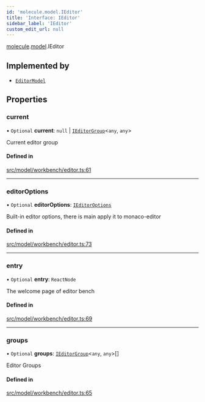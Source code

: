 ```yaml
---
id: 'molecule.model.IEditor'
title: 'Interface: IEditor'
sidebar_label: 'IEditor'
custom_edit_url: null
---
```


[molecule](../namespaces/molecule).[model](../namespaces/molecule.model).IEditor

## Implemented by

-   [`EditorModel`](../classes/molecule.model.EditorModel)

## Properties

### current

• `Optional` **current**: `null` \| [`IEditorGroup`](molecule.model.IEditorGroup)<`any`, `any`\>

Current editor group

#### Defined in

[src/model/workbench/editor.ts:61](https://github.com/DTStack/molecule/blob/b5324fcf/src/model/workbench/editor.ts#L61)

---

### editorOptions

• `Optional` **editorOptions**: [`IEditorOptions`](../namespaces/molecule.model#ieditoroptions)

Built-in editor options, there is main apply it to monaco-editor

#### Defined in

[src/model/workbench/editor.ts:73](https://github.com/DTStack/molecule/blob/b5324fcf/src/model/workbench/editor.ts#L73)

---

### entry

• `Optional` **entry**: `ReactNode`

The welcome page of editor bench

#### Defined in

[src/model/workbench/editor.ts:69](https://github.com/DTStack/molecule/blob/b5324fcf/src/model/workbench/editor.ts#L69)

---

### groups

• `Optional` **groups**: [`IEditorGroup`](molecule.model.IEditorGroup)<`any`, `any`\>[]

Editor Groups

#### Defined in

[src/model/workbench/editor.ts:65](https://github.com/DTStack/molecule/blob/b5324fcf/src/model/workbench/editor.ts#L65)
